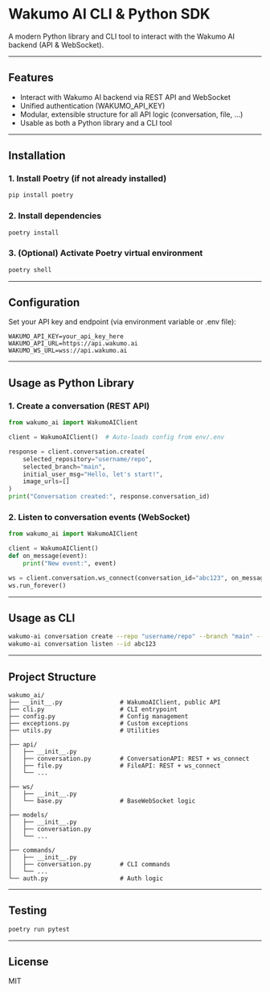 # Wakumo AI CLI & Python SDK

A modern Python library and CLI tool to interact with the Wakumo AI backend (API & WebSocket).

---

## Features
- Interact with Wakumo AI backend via REST API and WebSocket
- Unified authentication (WAKUMO_API_KEY)
- Modular, extensible structure for all API logic (conversation, file, ...)
- Usable as both a Python library and a CLI tool

---

## Installation

### 1. Install Poetry (if not already installed)
```bash
pip install poetry
```

### 2. Install dependencies
```bash
poetry install
```

### 3. (Optional) Activate Poetry virtual environment
```bash
poetry shell
```

---

## Configuration

Set your API key and endpoint (via environment variable or .env file):

```env
WAKUMO_API_KEY=your_api_key_here
WAKUMO_API_URL=https://api.wakumo.ai
WAKUMO_WS_URL=wss://api.wakumo.ai
```

---

## Usage as Python Library

### 1. Create a conversation (REST API)
```python
from wakumo_ai import WakumoAIClient

client = WakumoAIClient()  # Auto-loads config from env/.env

response = client.conversation.create(
    selected_repository="username/repo",
    selected_branch="main",
    initial_user_msg="Hello, let's start!",
    image_urls=[]
)
print("Conversation created:", response.conversation_id)
```

### 2. Listen to conversation events (WebSocket)
```python
from wakumo_ai import WakumoAIClient

client = WakumoAIClient()
def on_message(event):
    print("New event:", event)

ws = client.conversation.ws_connect(conversation_id="abc123", on_message=on_message)
ws.run_forever()
```

---

## Usage as CLI

```bash
wakumo-ai conversation create --repo "username/repo" --branch "main" --msg "Hello"
wakumo-ai conversation listen --id abc123
```

---

## Project Structure

```
wakumo_ai/
├── __init__.py                # WakumoAIClient, public API
├── cli.py                     # CLI entrypoint
├── config.py                  # Config management
├── exceptions.py              # Custom exceptions
├── utils.py                   # Utilities
│
├── api/
│   ├── __init__.py
│   ├── conversation.py        # ConversationAPI: REST + ws_connect
│   ├── file.py                # FileAPI: REST + ws_connect
│   └── ...
│
├── ws/
│   ├── __init__.py
│   └── base.py                # BaseWebSocket logic
│
├── models/
│   ├── __init__.py
│   ├── conversation.py
│   └── ...
│
├── commands/
│   ├── __init__.py
│   ├── conversation.py        # CLI commands
│   └── ...
└── auth.py                    # Auth logic
```

---

## Testing

```bash
poetry run pytest
```

---

## License
MIT

```